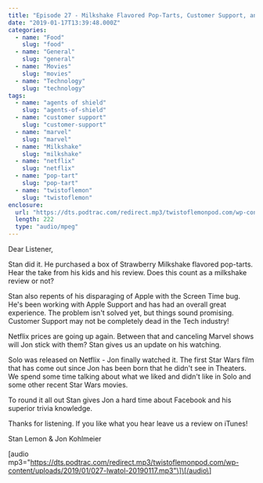 ```yaml
---
title: "Episode 27 - Milkshake Flavored Pop-Tarts, Customer Support, and Solo: A Star Wars Story"
date: "2019-01-17T13:39:48.000Z"
categories:
  - name: "Food"
    slug: "food"
  - name: "General"
    slug: "general"
  - name: "Movies"
    slug: "movies"
  - name: "Technology"
    slug: "technology"
tags:
  - name: "agents of shield"
    slug: "agents-of-shield"
  - name: "customer support"
    slug: "customer-support"
  - name: "marvel"
    slug: "marvel"
  - name: "Milkshake"
    slug: "milkshake"
  - name: "netflix"
    slug: "netflix"
  - name: "pop-tart"
    slug: "pop-tart"
  - name: "twistoflemon"
    slug: "twistoflemon"
enclosure:
  url: "https://dts.podtrac.com/redirect.mp3/twistoflemonpod.com/wp-content/uploads/2019/01/027-lwatol-20190117.mp3"
  length: 222
  type: "audio/mpeg"
---
```


Dear Listener,

Stan did it. He purchased a box of Strawberry Milkshake flavored pop-tarts. Hear the take from his kids and his review. Does this count as a milkshake review or not?

Stan also repents of his disparaging of Apple with the Screen Time bug. He's been working with Apple Support and has had an overall great experience. The problem isn't solved yet, but things sound promising. Customer Support may not be completely dead in the Tech industry!

Netflix prices are going up again. Between that and canceling Marvel shows will Jon stick with them? Stan gives us an update on his watching.

Solo was released on Netflix - Jon finally watched it. The first Star Wars film that has come out since Jon has been born that he didn't see in Theaters. We spend some time talking about what we liked and didn't like in Solo and some other recent Star Wars movies.

To round it all out Stan gives Jon a hard time about Facebook and his superior trivia knowledge.

Thanks for listening. If you like what you hear leave us a review on iTunes!

Stan Lemon & Jon Kohlmeier

\[audio mp3="https://dts.podtrac.com/redirect.mp3/twistoflemonpod.com/wp-content/uploads/2019/01/027-lwatol-20190117.mp3"\]\[/audio\]
